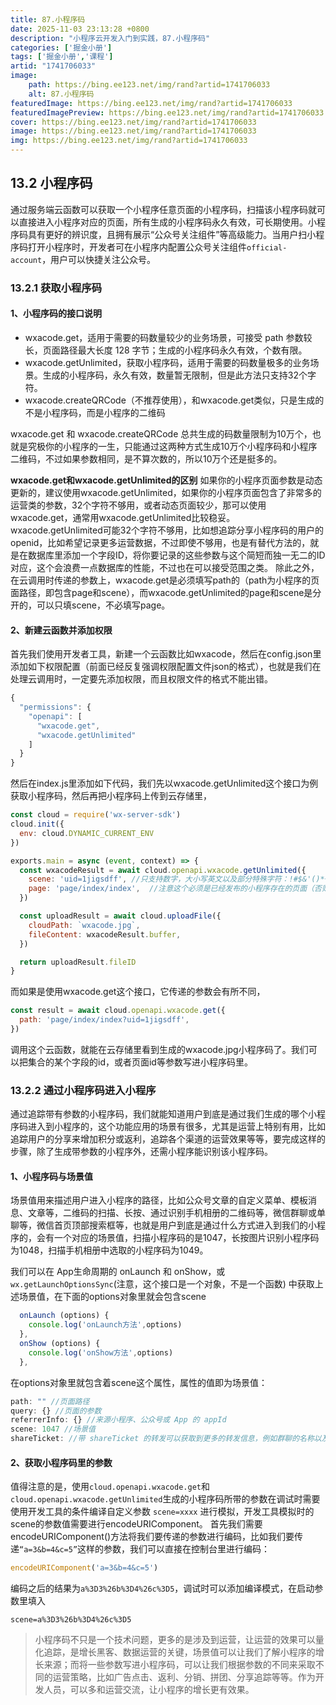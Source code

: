 ```yaml
---
title: 87.小程序码
date: 2025-11-03 23:13:28 +0800
description: "小程序云开发入门到实践，87.小程序码"
categories: ['掘金小册']
tags: ['掘金小册','课程']
artid: "1741706033"
image:
    path: https://bing.ee123.net/img/rand?artid=1741706033
    alt: 87.小程序码
featuredImage: https://bing.ee123.net/img/rand?artid=1741706033
featuredImagePreview: https://bing.ee123.net/img/rand?artid=1741706033
cover: https://bing.ee123.net/img/rand?artid=1741706033
image: https://bing.ee123.net/img/rand?artid=1741706033
img: https://bing.ee123.net/img/rand?artid=1741706033
---
```


## 13.2 小程序码
通过服务端云函数可以获取一个小程序任意页面的小程序码，扫描该小程序码就可以直接进入小程序对应的页面，所有生成的小程序码永久有效，可长期使用。小程序码具有更好的辨识度，且拥有展示“公众号关注组件”等高级能力。当用户扫小程序码打开小程序时，开发者可在小程序内配置公众号关注组件`official-account`，用户可以快捷关注公众号。  

### 13.2.1 获取小程序码
#### 1、小程序码的接口说明
- wxacode.get，适用于需要的码数量较少的业务场景，可接受 path 参数较长，页面路径最大长度 128 字节；生成的小程序码永久有效，个数有限。
- wxacode.getUnlimited，获取小程序码，适用于需要的码数量极多的业务场景。生成的小程序码，永久有效，数量暂无限制，但是此方法只支持32个字符。
- wxacode.createQRCode（不推荐使用），和wxacode.get类似，只是生成的不是小程序码，而是小程序的二维码

wxacode.get 和 wxacode.createQRCode 总共生成的码数量限制为10万个，也就是究极你的小程序的一生，只能通过这两种方式生成10万个小程序码和小程序二维码，不过如果参数相同，是不算次数的，所以10万个还是挺多的。

**wxacode.get和wxacode.getUnlimited的区别**
如果你的小程序页面参数是动态更新的，建议使用wxacode.getUnlimited，如果你的小程序页面包含了非常多的运营类的参数，32个字符不够用，或者动态页面较少，那可以使用wxacode.get，通常用wxacode.getUnlimited比较稳妥。
wxacode.getUnlimited可能32个字符不够用，比如想追踪分享小程序码的用户的openid，比如希望记录更多运营数据，不过即使不够用，也是有替代方法的，就是在数据库里添加一个字段ID，将你要记录的这些参数与这个简短而独一无二的ID对应，这个会浪费一点数据库的性能，不过也在可以接受范围之类。
除此之外，在云调用时传递的参数上，wxacode.get是必须填写path的（path为小程序的页面路径，即包含page和scene），而wxacode.getUnlimited的page和scene是分开的，可以只填scene，不必填写page。

#### 2、新建云函数并添加权限
首先我们使用开发者工具，新建一个云函数比如wxacode，然后在config.json里添加如下权限配置（前面已经反复强调权限配置文件json的格式），也就是我们在处理云调用时，一定要先添加权限，而且权限文件的格式不能出错。
```javascript
{
  "permissions": {
    "openapi": [
      "wxacode.get",
      "wxacode.getUnlimited"
    ]
  }
}
```
然后在index.js里添加如下代码，我们先以wxacode.getUnlimited这个接口为例获取小程序码，然后再把小程序码上传到云存储里，
```javascript
const cloud = require('wx-server-sdk')
cloud.init({
  env: cloud.DYNAMIC_CURRENT_ENV
})

exports.main = async (event, context) => {
  const wxacodeResult = await cloud.openapi.wxacode.getUnlimited({
    scene: 'uid=1jigsdff', //只支持数字，大小写英文以及部分特殊字符：!#$&'()*+,/:;=?@-._~，不能有空格之类的其他字符
    page: 'page/index/index',  //注意这个必须是已经发布的小程序存在的页面（否则报错），根路径前不要填加 /,不能携带参数（参数请放在scene字段里），如果不填写这个字段，默认跳主页面；但是你要填写就不要写错路径
  })

  const uploadResult = await cloud.uploadFile({
    cloudPath: `wxacode.jpg`,
    fileContent: wxacodeResult.buffer,
  })

  return uploadResult.fileID
}
```
而如果是使用wxacode.get这个接口，它传递的参数会有所不同，
```javascript
const result = await cloud.openapi.wxacode.get({
  path: 'page/index/index?uid=1jigsdff',
})
```
调用这个云函数，就能在云存储里看到生成的wxacode.jpg小程序码了。我们可以把集合的某个字段的id，或者页面id等参数写进小程序码里。

### 13.2.2 通过小程序码进入小程序
通过追踪带有参数的小程序码，我们就能知道用户到底是通过我们生成的哪个小程序码进入到小程序的，这个功能应用的场景有很多，尤其是运营上特别有用，比如追踪用户的分享来增加积分或返利，追踪各个渠道的运营效果等等，要完成这样的步骤，除了生成带参数的小程序外，还需小程序能识别该小程序码。
#### 1、小程序码与场景值
场景值用来描述用户进入小程序的路径，比如公众号文章的自定义菜单、模板消息、文章等，二维码的扫描、长按、通过识别手机相册的二维码等，微信群聊或单聊等，微信首页顶部搜索框等，也就是用户到底是通过什么方式进入到我们的小程序的，会有一个对应的场景值，扫描小程序码的是1047，长按图片识别小程序码为1048，扫描手机相册中选取的小程序码为1049。

我们可以在 App生命周期的 onLaunch 和 onShow，或`wx.getLaunchOptionsSync`(注意，这个接口是一个对象，不是一个函数) 中获取上述场景值，在下面的options对象里就会包含scene
```javascript
  onLaunch (options) {
    console.log('onLaunch方法',options)
  },
  onShow (options) {
    console.log('onShow方法',options)
  },
```
在options对象里就包含着scene这个属性，属性的值即为场景值：
```javascript
path: "" //页面路径
query: {} //页面的参数
referrerInfo: {} //来源小程序、公众号或 App 的 appId
scene: 1047 //场景值
shareTicket: //带 shareTicket 的转发可以获取到更多的转发信息，例如群聊的名称以及群的标识 openGId
```

#### 2、获取小程序码里的参数
值得注意的是，使用`cloud.openapi.wxacode.get`和`cloud.openapi.wxacode.getUnlimited`生成的小程序码所带的参数在调试时需要使用开发工具的条件编译自定义参数 `scene=xxxx` 进行模拟，开发工具模拟时的scene的参数值需要进行encodeURIComponent。
首先我们需要encodeURIComponent()方法将我们要传递的参数进行编码，比如我们要传递`“a=3&b=4&c=5”`这样的参数，我们可以直接在控制台里进行编码：
```javascript
encodeURIComponent('a=3&b=4&c=5')
```
编码之后的结果为`a%3D3%26b%3D4%26c%3D5`，调试时可以添加编译模式，在启动参数里填入
```
scene=a%3D3%26b%3D4%26c%3D5
```
>小程序码不只是一个技术问题，更多的是涉及到运营，让运营的效果可以量化追踪，是增长黑客、数据运营的关键，场景值可以让我们了解小程序的增长来源；而将一些参数写进小程序码，可以让我们根据参数的不同来采取不同的运营策略，比如广告点击、返利、分销、拼团、分享追踪等等。作为开发人员，可以多和运营交流，让小程序的增长更有效果。